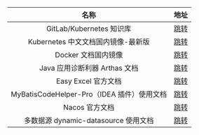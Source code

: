 |                 名称                 |                             地址                             |
|:----------------------------------:|:----------------------------------------------------------:|
|       GitLab/Kubernetes 知识库        |         [跳转](https://gitlab-k8s.xuxiaowei.com.cn/)         |
|      Kubernetes 中文文档国内镜像-最新版       |      [跳转](https://kubernetes.xuxiaowei.com.cn/zh-cn/)      |
|           Docker 文档国内镜像            |         [跳转](https://docker-docs.xuxiaowei.com.cn)         |
|       Java 应用诊断利器 Arthas 文档        |              [跳转](https://arthas.aliyun.com/)              |
|          Easy Excel 官方文档           |      [跳转](https://easyexcel.opensource.alibaba.com/)       |
| MyBatisCodeHelper-Pro（IDEA 插件）使用文档 |               [跳转](http://118.24.53.162/#/)                |
|             Nacos 官方文档             |                  [跳转](https://nacos.io/)                   |
|    多数据源 dynamic-datasource 使用文档    | [跳转](https://www.kancloud.cn/tracy5546/dynamic-datasource) |
